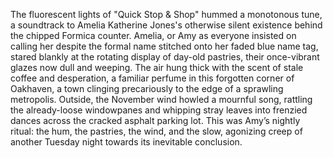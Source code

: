 The fluorescent lights of "Quick Stop & Shop" hummed a monotonous tune, a soundtrack to Amelia Katherine Jones's otherwise silent existence behind the chipped Formica counter.  Amelia, or Amy as everyone insisted on calling her despite the formal name stitched onto her faded blue name tag, stared blankly at the rotating display of day-old pastries, their once-vibrant glazes now dull and weeping.  The air hung thick with the scent of stale coffee and desperation, a familiar perfume in this forgotten corner of Oakhaven, a town clinging precariously to the edge of a sprawling metropolis. Outside, the November wind howled a mournful song, rattling the already-loose windowpanes and whipping stray leaves into frenzied dances across the cracked asphalt parking lot.  This was Amy’s nightly ritual:  the hum, the pastries, the wind, and the slow, agonizing creep of another Tuesday night towards its inevitable conclusion.
